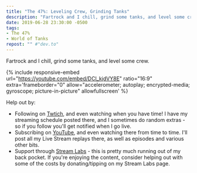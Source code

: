 ```yaml
---
title: "The 47%: Leveling Crew, Grinding Tanks"
description: "Fartrock and I chill, grind some tanks, and level some crew."
date: 2019-06-28 23:30:00 -0500
tags:
- The 47%
- World of Tanks
repost: "" #"dev.to"
---
```


Fartrock and I chill, grind some tanks, and level some crew.

<!--more-->

{% include responsive-embed url="https://youtube.com/embed/DCl_kjdVY8E" ratio="16:9" extra='frameborder="0" allow="accelerometer; autoplay; encrypted-media; gyroscope; picture-in-picture" allowfullscreen' %}

Help out by:
 * Following on [Twtich](https://twitch.tv/AnonJr_Live), and even watching when you have time! I have my streaming schedule posted there, and I sometimes do random extras - so if you follow you'll get notified when I go live.
 * Subscribing on [YouTube](http://www.youtube.com/channel/UCXafqhKHbkSUIrq0LAuu0tw), and even watching there from time to time. I'll post all my Live Stream replays there, as well as episodes and various other bits.
 * Support through [Stream Labs](https://streamlabs.com/anonjr_live) - this is pretty much running out of my back pocket. If you're enjoying the content, consider helping out with some of the costs by donating/tipping on my Stream Labs page.
